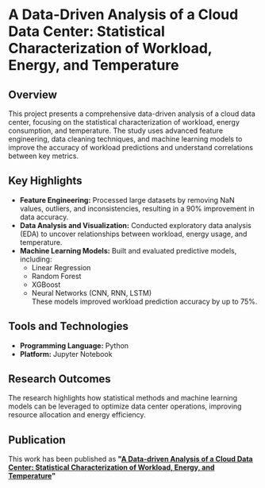 # A Data-Driven Analysis of a Cloud Data Center: Statistical Characterization of Workload, Energy, and Temperature  

## Overview  
This project presents a comprehensive data-driven analysis of a cloud data center, focusing on the statistical characterization of workload, energy consumption, and temperature. The study uses advanced feature engineering, data cleaning techniques, and machine learning models to improve the accuracy of workload predictions and understand correlations between key metrics.  

## Key Highlights  
- **Feature Engineering:** Processed large datasets by removing NaN values, outliers, and inconsistencies, resulting in a 90% improvement in data accuracy.  
- **Data Analysis and Visualization:** Conducted exploratory data analysis (EDA) to uncover relationships between workload, energy usage, and temperature.  
- **Machine Learning Models:** Built and evaluated predictive models, including:  
  - Linear Regression  
  - Random Forest  
  - XGBoost  
  - Neural Networks (CNN, RNN, LSTM)  
  These models improved workload prediction accuracy by up to 75%.  

## Tools and Technologies  
- **Programming Language:** Python  
- **Platform:** Jupyter Notebook  

## Research Outcomes  
The research highlights how statistical methods and machine learning models can be leveraged to optimize data center operations, improving resource allocation and energy efficiency.  

## Publication  
This work has been published as **"[A Data-driven Analysis of a Cloud Data Center: Statistical Characterization of Workload, Energy, and Temperature](https://dl.acm.org/doi/abs/10.1145/3603166.3632137)"**  

